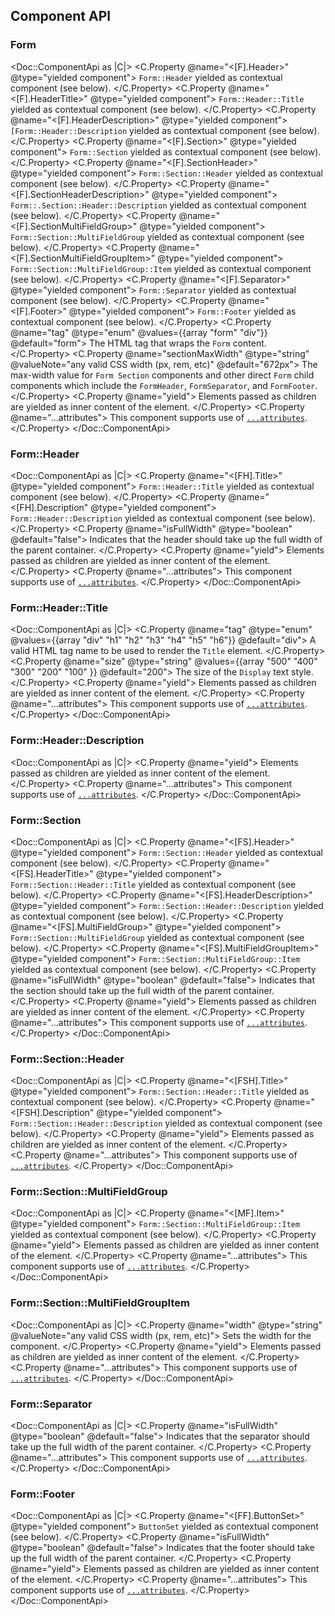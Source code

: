 ## Component API

### Form

<Doc::ComponentApi as |C|>
  <C.Property @name="<[F].Header>" @type="yielded component">
    `Form::Header` yielded as contextual component (see below).
  </C.Property>
  <C.Property @name="<[F].HeaderTitle>" @type="yielded component">
    `Form::Header::Title` yielded as contextual component (see below).
  </C.Property>
  <C.Property @name="<[F].HeaderDescription>" @type="yielded component">
    `[Form::Header::Description` yielded as contextual component (see below).
  </C.Property>
  <C.Property @name="<[F].Section>" @type="yielded component">
    `Form::Section` yielded as contextual component (see below).
  </C.Property>
  <C.Property @name="<[F].SectionHeader>" @type="yielded component">
    `Form::Section::Header` yielded as contextual component (see below).
  </C.Property>
  <C.Property @name="<[F].SectionHeaderDescription>" @type="yielded component">
    `Form::.Section::Header::Description` yielded as contextual component (see below).
  </C.Property>
  <C.Property @name="<[F].SectionMultiFieldGroup>" @type="yielded component">
    `Form::Section::MultiFieldGroup` yielded as contextual component (see below).
  </C.Property>
  <C.Property @name="<[F].SectionMultiFieldGroupItem>" @type="yielded component">
    `Form::Section::MultiFieldGroup::Item` yielded as contextual component (see below).
  </C.Property>
  <C.Property @name="<[F].Separator>" @type="yielded component">
    `Form::Separator` yielded as contextual component (see below).
  </C.Property>
  <C.Property @name="<[F].Footer>" @type="yielded component">
    `Form::Footer` yielded as contextual component (see below).
  </C.Property>
  <C.Property @name="tag" @type="enum" @values={{array "form" "div"}} @default="form">
    The HTML tag that wraps the `Form` content.
  </C.Property>
  <C.Property @name="sectionMaxWidth" @type="string" @valueNote="any valid CSS width (px, rem, etc)" @default="672px">
    The max-width value for `Form Section` components and other direct `Form` child components which include the `FormHeader`, `FormSeparator`, and `FormFooter`.
  </C.Property>
  <C.Property @name="yield">
    Elements passed as children are yielded as inner content of the element.
  </C.Property>
  <C.Property @name="...attributes">
    This component supports use of [`...attributes`](https://guides.emberjs.com/release/in-depth-topics/patterns-for-components/#toc_attribute-ordering).
  </C.Property>
</Doc::ComponentApi>

### Form::Header

<Doc::ComponentApi as |C|>
  <C.Property @name="<[FH].Title>" @type="yielded component">
    `Form::Header::Title` yielded as contextual component (see below).
  </C.Property>
  <C.Property @name="<[FH].Description" @type="yielded component">
    `Form::Header::Description` yielded as contextual component (see below).
  </C.Property>
  <C.Property @name="isFullWidth" @type="boolean" @default="false">
    Indicates that the header should take up the full width of the parent container.
  </C.Property>
  <C.Property @name="yield">
    Elements passed as children are yielded as inner content of the element.
  </C.Property>
  <C.Property @name="...attributes">
    This component supports use of [`...attributes`](https://guides.emberjs.com/release/in-depth-topics/patterns-for-components/#toc_attribute-ordering).
  </C.Property>
</Doc::ComponentApi>

### Form::Header::Title

<Doc::ComponentApi as |C|>
  <C.Property @name="tag" @type="enum" @values={{array "div" "h1" "h2" "h3" "h4" "h5" "h6"}} @default="div">
    A valid HTML tag name to be used to render the `Title` element.
  </C.Property>
  <C.Property @name="size" @type="string" @values={{array "500" "400" "300" "200" "100" }} @default="200">
    The size of the `Display` text style.
  </C.Property>
  <C.Property @name="yield">
    Elements passed as children are yielded as inner content of the element.
  </C.Property>
  <C.Property @name="...attributes">
    This component supports use of [`...attributes`](https://guides.emberjs.com/release/in-depth-topics/patterns-for-components/#toc_attribute-ordering).
  </C.Property>
</Doc::ComponentApi>

### Form::Header::Description

<Doc::ComponentApi as |C|>
  <C.Property @name="yield">
    Elements passed as children are yielded as inner content of the element.
  </C.Property>
  <C.Property @name="...attributes">
    This component supports use of [`...attributes`](https://guides.emberjs.com/release/in-depth-topics/patterns-for-components/#toc_attribute-ordering).
  </C.Property>
</Doc::ComponentApi>

### Form::Section

 <!-- 
 Question: I included a yielded Section component within the Section to allow for a nested Section but does that actually make sense to include?
 Should I keep the yielded Section within a Section and if so should I document it here? (I included it as sort of an edge case but I don't think we want to recommend or encourage that usage.)
  -->

<Doc::ComponentApi as |C|>
  <C.Property @name="<[FS].Header>" @type="yielded component">
    `Form::Section::Header` yielded as contextual component (see below).
  </C.Property>
  <C.Property @name="<[FS].HeaderTitle>" @type="yielded component">
    `Form::Section::Header::Title` yielded as contextual component (see below).
  </C.Property>
  <C.Property @name="<[FS].HeaderDescription>" @type="yielded component">
    `Form::Section::Header::Description` yielded as contextual component (see below).
  </C.Property>
  <C.Property @name="<[FS].MultiFieldGroup>" @type="yielded component">
    `Form::Section::MultiFieldGroup` yielded as contextual component (see below).
  </C.Property>
  <C.Property @name="<[FS].MultiFieldGroupItem>" @type="yielded component">
    `Form::Section::MultiFieldGroup::Item` yielded as contextual component (see below).
  </C.Property>
  <C.Property @name="isFullWidth" @type="boolean" @default="false">
    Indicates that the section should take up the full width of the parent container.
  </C.Property>
  <C.Property @name="yield">
    Elements passed as children are yielded as inner content of the element.
  </C.Property>
  <C.Property @name="...attributes">
    This component supports use of [`...attributes`](https://guides.emberjs.com/release/in-depth-topics/patterns-for-components/#toc_attribute-ordering).
  </C.Property>
</Doc::ComponentApi>

### Form::Section::Header

<Doc::ComponentApi as |C|>
  <C.Property @name="<[FSH].Title>" @type="yielded component">
    `Form::Section::Header::Title` yielded as contextual component (see below).
  </C.Property>
  <C.Property @name="<[FSH].Description" @type="yielded component">
    `Form::Section::Header::Description` yielded as contextual component (see below).
  </C.Property>
  <C.Property @name="yield">
    Elements passed as children are yielded as inner content of the element.
  </C.Property>
  <C.Property @name="...attributes">
    This component supports use of [`...attributes`](https://guides.emberjs.com/release/in-depth-topics/patterns-for-components/#toc_attribute-ordering).
  </C.Property>
</Doc::ComponentApi>

### Form::Section::MultiFieldGroup

<Doc::ComponentApi as |C|>
  <C.Property @name="<[MF].Item>" @type="yielded component">
    `Form::Section::MultiFieldGroup::Item` yielded as contextual component (see below).
  </C.Property>
  <C.Property @name="yield">
    Elements passed as children are yielded as inner content of the element.
  </C.Property>
  <C.Property @name="...attributes">
    This component supports use of [`...attributes`](https://guides.emberjs.com/release/in-depth-topics/patterns-for-components/#toc_attribute-ordering).
  </C.Property>
</Doc::ComponentApi>

### Form::Section::MultiFieldGroupItem

<Doc::ComponentApi as |C|>
  <C.Property @name="width" @type="string" @valueNote="any valid CSS width (px, rem, etc)">
    Sets the width for the component.
  </C.Property>
  <C.Property @name="yield">
    Elements passed as children are yielded as inner content of the element.
  </C.Property>
  <C.Property @name="...attributes">
    This component supports use of [`...attributes`](https://guides.emberjs.com/release/in-depth-topics/patterns-for-components/#toc_attribute-ordering).
  </C.Property>
</Doc::ComponentApi>

### Form::Separator

<Doc::ComponentApi as |C|>
  <C.Property @name="isFullWidth" @type="boolean" @default="false">
    Indicates that the separator should take up the full width of the parent container.
  </C.Property>
  <C.Property @name="...attributes">
    This component supports use of [`...attributes`](https://guides.emberjs.com/release/in-depth-topics/patterns-for-components/#toc_attribute-ordering).
  </C.Property>
</Doc::ComponentApi>

### Form::Footer

<Doc::ComponentApi as |C|>
  <C.Property @name="<[FF].ButtonSet>" @type="yielded component">
    `ButtonSet` yielded as contextual component (see below).
  </C.Property>
  <C.Property @name="isFullWidth" @type="boolean" @default="false">
    Indicates that the footer should take up the full width of the parent container.
  </C.Property>
  <C.Property @name="yield">
    Elements passed as children are yielded as inner content of the element.
  </C.Property>
  <C.Property @name="...attributes">
    This component supports use of [`...attributes`](https://guides.emberjs.com/release/in-depth-topics/patterns-for-components/#toc_attribute-ordering).
  </C.Property>
</Doc::ComponentApi>
